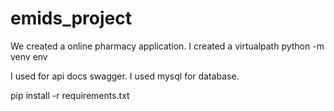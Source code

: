 # emids_project
We created a online pharmacy application.
I created a virtualpath
python -m venv env


I used for api docs swagger.
I used mysql for database.

pip install -r requirements.txt
